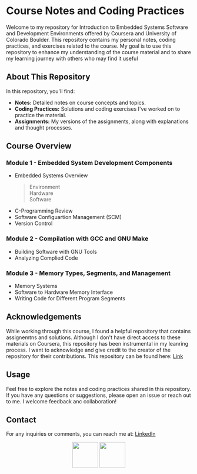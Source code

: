 # Course Notes and Coding Practices

Welcome to my repository for Introduction to Embedded Systems Software and Development Environments offered by Coursera and University of Colorado Boulder. This repository contains my personal notes, coding practices, and exercises related to the course. My goal is to use this repository to enhance my understanding of the course material and to share my learning journey with others who may find it useful

## About This Repository

In this repository, you'll find:
- **Notes:** Detailed notes on course concepts and topics.
- **Coding Practices:** Solutions and coding exercises I've worked on to practice the material.
- **Assignments:** My versions of the assignments, along with explanations and thought processes.

## Course Overview

### Module 1 - Embedded System Development Components
* Embedded Systems Overview
  > Environment <br>
  > Hardware <br>
  > Software
* C-Programming Review
* Software Configuartion Management (SCM)
* Version Control

### Module 2 - Compilation with GCC and GNU Make
* Building Software with GNU Tools
* Analyzing Complied Code

### Module 3 - Memory Types, Segments, and Management
* Memory Systems
* Software to Hardware Memory Interface
* Writing Code for Different Program Segments

## Acknowledgements

While working through this course, I found a helpful repository that contains assignemtns and solutions. Although I don't have direct access to these materials on Coursera, this repository has been instrumental in my leanring process. I want to acknowledge and give credit to the creator of the repository for their contributions. This repository can be found here: [Link](https://github.com/MohammAAA/Introduction-to-Embedded-Systems-Software-and-Development-Environments)

## Usage

Feel free to explore the notes and coding practices shared in this repository. If you have any questions or suggestions, please open an issue or reach out to me. I welcome feedback anc collaboration!

## Contact

For any inquiries or comments, you can reach me at:
[LinkedIn](https://www.linkedin.com/in/peteremad146/)

<div align=center>
  <img src="https://www.langoly.com/wp-content/uploads/2021/09/coursera-logo.png" height="70">
  <img src="https://www.cuindependent.com/new/wp-content/uploads/2016/08/colorado-buffaloes.png" height="70"> 
</div>
